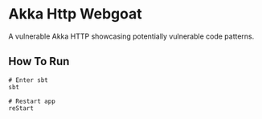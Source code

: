 # Akka Http Webgoat

A vulnerable Akka HTTP showcasing potentially vulnerable code patterns.

## How To Run

```
# Enter sbt
sbt

# Restart app
reStart
```